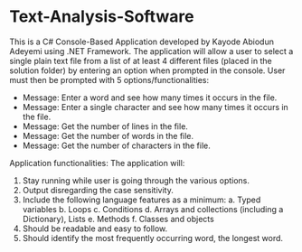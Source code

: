 # Text-Analysis-Software
This is a C# Console-Based Application developed by Kayode Abiodun Adeyemi using .NET Framework. The application will allow a user to select a single plain text file from a list of at least 4 different files (placed in the solution folder) by entering an option when prompted in the console.
User must then be prompted with 5 options/functionalities:
  *	Message: Enter a word and see how many times it occurs in the file.
  *	Message: Enter a single character and see how many times it occurs in the file.
  *	Message: Get the number of lines in the file.
  *	Message: Get the number of words in the file.
  *	Message: Get the number of characters in the file.

Application functionalities: 
The application will:
1.	Stay running while user is going through the various options.
2.	Output disregarding the case sensitivity.
3.	Include the following language features as a minimum:
    a.	Typed variables
    b.	Loops
    c.	Conditions
    d.	Arrays and collections (including a Dictionary), Lists
    e.	Methods
    f.	Classes and objects 
4.	Should be readable and easy to follow.
5.	Should identify the most frequently occurring word, the longest word.
